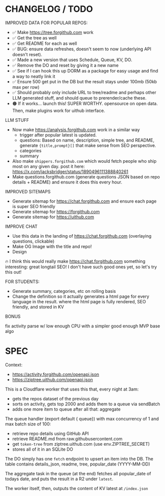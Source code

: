 # CHANGELOG / TODO

IMPROVED DATA FOR POPULAR REPOS:

- ✅ Make https://tree.forgithub.com work
- ✅ Get the tree as well
- ✅ Get README for each as well
- ✅ BUG: ensure data refreshes, doesn't seem to now (underlying API doesn't reset).
- ✅ Made a new version that uses Schedule, Queue, KV, DO.
- ✅ Remove the DO and reset by giving it a new name
- ✅ See if I can hook this up DORM as a package for easy usage and find a way to neatly link it
- ✅ Ensure 500 get put in the DB but the result stays under 100mb (50kb max per row)
- ✅ Should probably only include URL to tree/readme and perhaps other LLM generated stuff, and should queue to prerender/cache these.
- 🟠 If it works... launch this! SUPER WORTHY. opensource on open data. Then, make plugins work for uithub interface.

LLM STUFF

- Now make https://analysis.forgithub.com work in a similar way
  - trigger after popular latest is updated.
  - questions: Based on name, description, simple tree, and README, generate `{title,prompt}[]` that make sense from SEO perspective.
  - categories
  - summary
- Also make `shippers.forgithub.com` which would fetch people who ship most on any given day. post it here: https://x.com/jacksbridger/status/1890496111388840261
- Make questions.forgithub.com (generate questions JSON based on repo details + README) and ensure it does this every hour.

IMPROVED SITEMAPS

- Generate sitemap for https://chat.forgithub.com and ensure each page is super SEO friendly
- Generate sitemap for https://forgithub.com
- Generate sitemap for https://uithub.com

IMPROVE CHAT

- Use this data in the landing of https://chat.forgithub.com (overlaying questions, clickable)
- Make OG Image with the title and repo!
- Design

🔥 I think this would really make https://chat.forgithub.com something interesting: great longtail SEO! I don't have such good ones yet, so let's try this out!

FOR STUDENTS:

- Generate summary, categories, etc on rolling basis
- Change the definition so it actually generates a html page for every language in the result. where the html page is fully rendered, SEO friendly, and stored in KV

BONUS

fix activity parse w/ low enough CPU with a simpler good enough MVP base algo

# SPEC

Context:

- https://activity.forgithub.com/openapi.json
- https://ziptree.uithub.com/openapi.json

This is a Cloudflare worker that uses this that, every night at 3am:

- gets the repos dataset of the previous day
- sorts on activity, gets top 2000 and adds them to a queue via sendBatch
- adds one more item to queue after all that: aggregate

The queue handler (export default { queue}) with max concurrency of 1 and max batch size of 100:

- retrieve repo details using GitHub API
- retrieve README.md from raw.githubusercontent.com
- get `token-tree` from ziptree.uithub.com (use env.ZIPTREE_SECRET)
- stores all of it in an SQLite DO

The DO simply has one `fetch` endpoint to upsert an item into the DB. The table contains details_json, readme, tree, popular_date (YYYY-MM-DD)

The aggregate task in the queue (at the end) fetches all popular_date of todays date, and puts the result in a R2 under `latest`.

The worker itself, then, outputs the content of KV latest at `/index.json`
